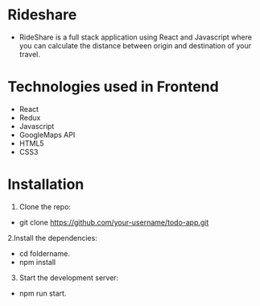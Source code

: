 # Rideshare 
- RideShare is a full stack application using React and Javascript where you can calculate the distance between origin and destination of your travel.

# Technologies used in Frontend
- React
- Redux
- Javascript
- GoogleMaps API
- HTML5
- CSS3

# Installation 
1. Clone the repo:
 - git clone https://github.com/your-username/todo-app.git

2.Install the dependencies:

- cd foldername.
- npm install
3. Start the development server:
- npm run start.
